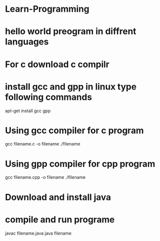 # Learn-Programming
# hello world preogram in diffrent languages

# For c download c compilr


# install gcc and gpp in linux type following commands
apt-get install gcc gpp


# Using gcc compiler  for c program
gcc filename.c -o filename
 ./filename
 
# Using gpp compiler  for cpp program
 gcc filename.cpp -o filename
 ./filename
 
# Download and install java 
# compile and run programe
 
 javac filename.java
 java filename
 
 
